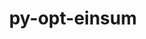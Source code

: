 ---
title: "py-opt-einsum"
layout: cache
categories: [package, develop-2023-12-10]
meta: {"versions": ["3.3.0"], "compilers": ["apple-clang@=15.0.0", "gcc@=11.3.0"], "oss": ["ubuntu22.04", "ventura"], "platforms": ["darwin", "linux"], "targets": ["aarch64", "x86_64_v3"], "stacks": ["ml-darwin-aarch64-mps", "ml-linux-x86_64-cpu", "ml-linux-x86_64-cuda", "ml-linux-x86_64-rocm", "root"], "num_specs": 3, "num_specs_by_stack": {"root": 3, "ml-darwin-aarch64-mps": 1, "ml-linux-x86_64-rocm": 2, "ml-linux-x86_64-cpu": 2, "ml-linux-x86_64-cuda": 2}}
spec_details: [{"hash": "h5uqkus5zeavhjtdqhk3jup4hgtch72r", "compiler": "apple-clang@=15.0.0", "versions": ["3.3.0"], "os": "ventura", "platform": "darwin", "target": "aarch64", "variants": ["build_system=python_pip"], "stacks": ["root", "ml-darwin-aarch64-mps"], "size": "-", "tarball": "https://binaries.spack.io/releases/develop-2023-12-10/build_cache/darwin-ventura-aarch64/apple-clang-15.0.0/py-opt-einsum-3.3.0/darwin-ventura-aarch64-apple-clang-15.0.0-py-opt-einsum-3.3.0-h5uqkus5zeavhjtdqhk3jup4hgtch72r.spack"}, {"hash": "h4kqvdlcz2dudyecppt5ksspgd4ueze6", "compiler": "gcc@=11.3.0", "versions": ["3.3.0"], "os": "ubuntu22.04", "platform": "linux", "target": "x86_64_v3", "variants": ["build_system=python_pip"], "stacks": ["ml-linux-x86_64-rocm", "ml-linux-x86_64-cpu", "ml-linux-x86_64-cuda", "root"], "size": "-", "tarball": "https://binaries.spack.io/releases/develop-2023-12-10/build_cache/linux-ubuntu22.04-x86_64_v3/gcc-11.3.0/py-opt-einsum-3.3.0/linux-ubuntu22.04-x86_64_v3-gcc-11.3.0-py-opt-einsum-3.3.0-h4kqvdlcz2dudyecppt5ksspgd4ueze6.spack"}, {"hash": "wv3aiq6zqatjrq6ixnstphxaormko4vu", "compiler": "gcc@=11.3.0", "versions": ["3.3.0"], "os": "ubuntu22.04", "platform": "linux", "target": "x86_64_v3", "variants": ["build_system=python_pip"], "stacks": ["ml-linux-x86_64-rocm", "ml-linux-x86_64-cpu", "ml-linux-x86_64-cuda", "root"], "size": "-", "tarball": "https://binaries.spack.io/releases/develop-2023-12-10/build_cache/linux-ubuntu22.04-x86_64_v3/gcc-11.3.0/py-opt-einsum-3.3.0/linux-ubuntu22.04-x86_64_v3-gcc-11.3.0-py-opt-einsum-3.3.0-wv3aiq6zqatjrq6ixnstphxaormko4vu.spack"}]
---